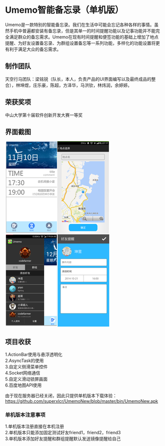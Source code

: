 # Umemo智能备忘录（单机版）
Umemo是一款特别的智能备忘录。我们在生活中可能会忘记各种各样的事情。虽然手机中普遍都安装有备忘录，但是其单一的时间提醒功能以及记事功能并不能完全满足群众的备忘需求。Umemo在现有时间提醒和便签功能的基础上增加了地点提醒、为好友设置备忘录、为群组设置备忘等一系列功能，多样化的功能设置将更有利于满足大众的备忘需求。

## 制作团队
天空行马团队：梁铭锐（队长，本人，负责产品的UI界面编写以及最终成品的整合），林坤煜，庄乐豪，陈超，方泽华，马洪钦，林炜润，余婷婷。

## 荣获奖项
中山大学第十届软件创新开发大赛一等奖

## 界面截图
![umemo1](./photo/umemo1.png)![umemo2](./photo/umemo2.png)![umemo3](./photo/umemo3.png)![umemo4](./photo/umemo4.png)

## 项目收获
1.ActionBar使用与悬浮透明化  
2.AsyncTask的使用  
3.自定义侧滑菜单控件  
4.Socket网络通信  
5.自定义滑动锁屏画面  
6.百度地图API使用  

由于现在服务器已经关闭，因此只提供单机版本下载体验：https://github.com/superxlcr/UmemoNew/blob/master/bin/UmemoNew.apk

### 单机版本注意事项
1.单机版本注册直接在本机注册  
2.单机版本只能添加固定测试好友friend1，friend2，friend3  
3.单机版本添加好友提醒和群组提醒默认发送镜像提醒给自己  